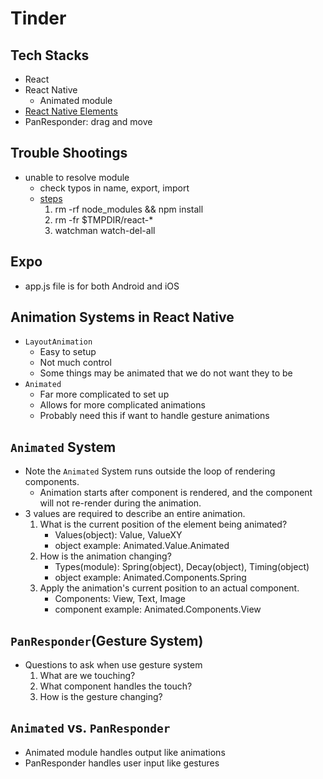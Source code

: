 # Tinder

## Tech Stacks
- React
- React Native
    - Animated module
- [React Native Elements](https://github.com/react-native-training/react-native-elements)
- PanResponder: drag and move

## Trouble Shootings
- unable to resolve module
    - check typos in name, export, import
    - [steps](https://github.com/facebook/react-native/issues/4968)
        1. rm -rf node_modules && npm install
        2. rm -fr $TMPDIR/react-*
        3. watchman watch-del-all

## Expo
- app.js file is for both Android and iOS

## Animation Systems in React Native
- `LayoutAnimation`
    - Easy to setup
    - Not much control
    - Some things may be animated that we do not want they to be
- `Animated`
    - Far more complicated to set up
    - Allows for more complicated animations
    - Probably need this if want to handle gesture animations
    
## `Animated` System
- Note the `Animated` System runs outside the loop of rendering components.
    - Animation starts after component is rendered, and the component will not re-render during the animation.
- 3 values are required to describe an entire animation.
    1. What is the current position of the element being animated?
        - Values(object): Value, ValueXY
        - object example: Animated.Value.Animated
    2. How is the animation changing?
        - Types(module): Spring(object), Decay(object), Timing(object)
        - object example: Animated.Components.Spring
    3. Apply the animation's current position to an actual component.
        - Components: View, Text, Image
        - component example: Animated.Components.View

## `PanResponder`(Gesture System)
- Questions to ask when use gesture system
    1. What are we touching?
    2. What component handles the touch?
    3. How is the gesture changing?

## `Animated` vs. `PanResponder`
- Animated module handles output like animations
- PanResponder handles user input like gestures